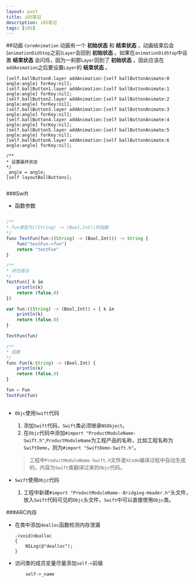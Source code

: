 ```yaml
---
layout: post
title: iOS笔记
description: iOS笔记
tags: [iOS]
---
```

##动画
``CoreAnimation`` 动画有一个 **初始状态** 和 **结束状态** ，动画结束后会(``animationDidStop``之前)``Layer``会回到 **初始状态** 。如果在``animationDidStop``中设置 **结束状态** 会闪烁，因为一刹那``Layer``回到了 **初始状态** 。因此应该在``addAnimation``之后要设置``Layer``的 **结束状态** 。

```objc
[self.ballButton0.layer addAnimation:[self ballButtonAnimate:0 angle:angle] forKey:nil];
[self.ballButton1.layer addAnimation:[self ballButtonAnimate:1 angle:angle] forKey:nil];
[self.ballButton2.layer addAnimation:[self ballButtonAnimate:2 angle:angle] forKey:nil];
[self.ballButton3.layer addAnimation:[self ballButtonAnimate:3 angle:angle] forKey:nil];
[self.ballButton4.layer addAnimation:[self ballButtonAnimate:4 angle:angle] forKey:nil];
[self.ballButton5.layer addAnimation:[self ballButtonAnimate:5 angle:angle] forKey:nil];
[self.ballButton6.layer addAnimation:[self ballButtonAnimate:6 angle:angle] forKey:nil];

/**
* 设置最终状态
*/
_angle = angle;
[self layoutBallButtons];
    
```
###Swift
- 函数参数

```javascript

/**
* fun类型为((String) -> (Bool,Int))的函数
*/
func TestFun(fun:((String) -> (Bool,Int))) -> String {
    fun("testFun->fun")
    return "testFun"
}

/**
* 闭包语法
*/
TestFun({ k in
    println(k)
    return (false,0)
})

var fun:((String) -> (Bool,Int)) = { k in
    println(k)
    return (false,0)
}

TestFun(fun)

/**
* 函数
*/
func Fun(k:String) -> (Bool,Int) {
    println(k)
    return (false,0)
}

fun = Fun
TestFun(fun)
  
```

- `Objc`使用`Swift`代码
	1. 添加`Swift`代码，`Swift`类必须继承`NSObject`。
	2. 在`Objc`代码中添加`#import "ProductModuleName-Swift.h"`,`ProductModuleName`为工程产品的名称，比如工程名称为`SwiftDemo`，则为`#import "SwiftDemo-Swift.h"`。
	> 工程中`ProductModuleName-Swift.h`文件是`XCode`编译过程中自动生成的，内容为`Swift`类翻译过来的`Objc`代码。
		

- `Swift`使用`Objc`代码
	1. 工程中新建`#import "ProductModuleName--Bridging-Header.h"`头文件，放入`Swift`代码可见的`Objc`头文件，`Swift`中可以直接使用`Objc`类。

###ARC内存

- 在类中添加`dealloc`函数检测内存泄漏
  
  ```objc
  -(void)dealloc 
  {
      NSLog(@"dealloc");
  }
  ```
  
- 访问类的成员变量尽量添加`self->`前缀

	```objc
		self->_name
	```
  